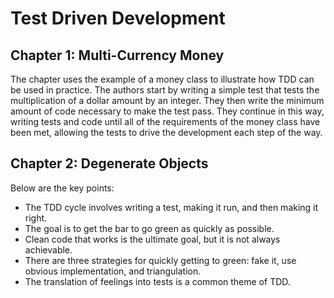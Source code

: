 # Test Driven Development

## Chapter 1: Multi-Currency Money

The chapter uses the example of a money class to illustrate how TDD can be used in practice. The authors start by writing a simple test that tests the multiplication of a dollar amount by an integer. They then write the minimum amount of code necessary to make the test pass. They continue in this way, writing tests and code until all of the requirements of the money class have been met, allowing the tests to drive the development each step of the way.

## Chapter 2: Degenerate Objects

Below are the key points:

- The TDD cycle involves writing a test, making it run, and then making it right.
- The goal is to get the bar to go green as quickly as possible.
- Clean code that works is the ultimate goal, but it is not always achievable.
- There are three strategies for quickly getting to green: fake it, use obvious implementation, and triangulation.
- The translation of feelings into tests is a common theme of TDD.
